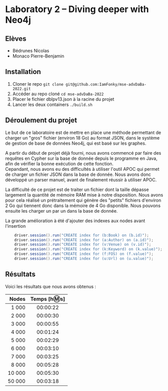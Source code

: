 # Laboratory 2 – Diving deeper with Neo4j

## Elèves

- Bédrunes Nicolas
- Monaco Pierre-Benjamin

## Installation
1. Cloner le repo `git clone git@github.com:IamFonky/mse-advDaBa-2022.git`
2. Accéder au repo cloné `cd mse-advDaBa-2022`
3. Placer le fichier dblpv13.json à la racine du projet
4. Lancer les deux containers `./build.sh`

## Déroulement du projet

Le but de ce laboratoire est de mettre en place une méthode permettant de charger un "gros" fichier (environ 18 Go) au format JSON, dans le système de gestion de base de données Neo4j, qui est basé sur les graphes.  

A partir du début de projet déjà fourni, nous avons commencé par faire des requêtes en Cypher sur la base de donnée depuis le programme en Java, afin de vérifier la bonne exécution de cette fonction.  
Cepandant, nous avons eu des difficultés à utiliser l'outil APOC qui permet de charger un fichier JSON dans la base de donnée. Nous avons donc développé un parser manuel, avant de finalement réussir à utiliser APOC.

La difficulté de ce projet est de traiter un fichier dont la taille dépasse largement la quantité de mémoire RAM mise à notre disposition. Nous avons pour cela réalisé un prétraitement qui génère des "petits" fichiers d'environ 2 Go qui tiennent donc dans la mémoire de 4 Go disponible. Nous pouvons ensuite les charger un par un dans la base de donnée.

La grande amélioration à été d'ajouter des indexes aux nodes avant l'insertion

``` java
    driver.session().run("CREATE index for (b:Book) on (b.id)");
    driver.session().run("CREATE index for (a:Author) on (a.id)");
    driver.session().run("CREATE index for (v:Venue) on (v.id)");
    driver.session().run("CREATE index for (k:Keyword) on (k.value)");
    driver.session().run("CREATE index for (f:FOS) on (f.value)");
    driver.session().run("CREATE index for (u:Url) on (u.value)");
```

## Résultats

Voici les résultats que nous avons obtenus :

| Nodes           | Temps [h:m:s] |
|----------------:|:-------------:|
| 1 000           |  00:00:22     |
| 2 000           |  00:00:30     |
| 3 000           |  00:00:55     |
| 4 000           |  00:01:24     |
| 5 000           |  00:02:29     |
| 6 000           |  00:03:10     |
| 7 000           |  00:03:25     |
| 8 000           |  00:05:28     |
| 10 000          |  00:05:30     |
| 50 000          |  00:03:18     |


